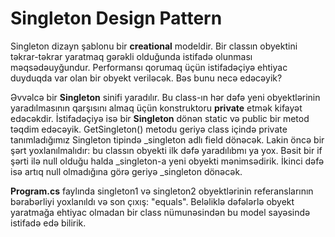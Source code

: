 ﻿# Singleton Design  Pattern
Singleton dizayn şablonu bir **creational** modeldir.
Bir classın obyektini təkrar-təkrar yaratmaq gərəkli olduğunda istifadə olunması məqsədəuyğundur.
Performansı qorumaq üçün istifadəçiyə ehtiyac duyduqda var olan bir obyekt veriləcək.
Bəs bunu necə edəcəyik?

Əvvəlcə bir **Singleton** sinifi yaradılır. Bu class-ın hər dəfə yeni obyektlərinin yaradılmasının qarşısını almaq üçün konstruktoru **private** etmək kifayət edəcəkdir.
İstifadəçiyə isə bir **Singleton** dönən static və public bir metod təqdim edəcəyik. GetSingleton() metodu geriyə class içində private tanımladığımız Singleton tipində _singleton adlı field dönəcək.
Lakin öncə bir şərt yoxlanılmalıdır: bu classın obyekti ilk dəfə yaradılıbmı ya yox. Bəsit bir if şərti ilə null olduğu halda _singleton-a yeni obyekti mənimsədirik. İkinci dəfə isə artıq null olmadığına görə geriyə _singleton dönəcək.

**Program.cs** faylında singleton1 və singleton2 obyektlərinin referanslarının bərabərliyi yoxlanıldı və son çıxış: "equals".
Beləliklə dəfələrlə obyekt yaratmağa ehtiyac olmadan bir class nümunəsindən bu model sayəsində istifadə edə bilirik.